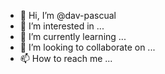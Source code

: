 - 👋 Hi, I’m @dav-pascual
- 👀 I’m interested in ...
- 🌱 I’m currently learning ...
- 💞️ I’m looking to collaborate on ...
- 📫 How to reach me ...

<!---
dav-pascual/dav-pascual is a ✨ special ✨ repository because its `README.md` (this file) appears on your GitHub profile.
You can click the Preview link to take a look at your changes.
--->

